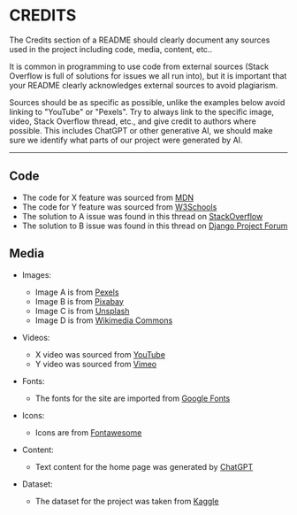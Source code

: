 # CREDITS

The Credits section of a README should clearly document any sources used in the project including code, media, content, etc..

It is common in programming to use code from external sources (Stack Overflow is full of solutions for issues we all run into), but it is important that your README clearly acknowledges external sources to avoid plagiarism.

Sources should be as specific as possible, unlike the examples below avoid linking to "YouTube" or "Pexels". Try to always link to the specific image, video, Stack Overflow thread, etc., and give credit to authors where possible. This includes ChatGPT or other generative AI, we should make sure we identify what parts of our project were generated by AI.

---

## Code

- The code for X feature was sourced from [MDN](https://developer.mozilla.org/)
- The code for Y feature was sourced from [W3Schools](https://www.w3schools.com/)
- The solution to A issue was found in this thread on [StackOverflow](https://stackoverflow.com)
- The solution to B issue was found in this thread on [Django Project Forum](https://forum.djangoproject.com/)


## Media

- Images:
  - Image A is from [Pexels](https://www.pexels.com/)
  - Image B is from [Pixabay](https://pixabay.com/)
  - Image C is from [Unsplash](https://unsplash.com/)
  - Image D is from [Wikimedia Commons](https://commons.wikimedia.org/wiki/Main_Page)

- Videos:
  - X video was sourced from [YouTube](https://www.youtube.com/)
  - Y video was sourced from [Vimeo](https://vimeo.com/)

- Fonts:
  - The fonts for the site are imported from [Google Fonts](https://fonts.google.com/)

- Icons:
  - Icons are from [Fontawesome](https://fontawesome.com/)

- Content:
  - Text content for the home page was generated by [ChatGPT](https://chatgpt.com/)

- Dataset:
  - The dataset for the project was taken from [Kaggle](https://www.kaggle.com/datasets)

